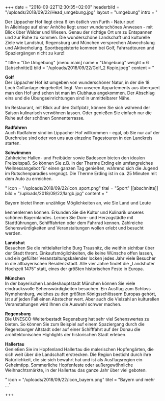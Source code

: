 +++
date = "2018-09-22T12:30:35+02:00"
headerbild = "/uploads/2018/09/22/Head_umgebung.jpg"
layout = "umgebung"
intro = "<p>Der Lippacher Hof liegt circa 6 km östlich von Furth - Natur pur!<br>In Alleinlage auf einer Anhöhe liegt unser wunderschönes Anwesen - mit Blick über Wälder und Wiesen. Genau der richtige Ort um zu Entspannen und zur Ruhe zu kommen. Die wunderschöne Landschaft und kulturelle Ziele wie Landshut, Regensburg und München versprechen Abwechslung und Aktiverholung. Sportbegeisterte kommen bei Golf, Fahrradtouren und Spaziergängen nicht zu kurz!</p>"
title = "Die Umgebung"
[menu.main]
name = "Umgebung"
weight = 6
[[abschnitte]]
bild = "/uploads/2018/09/22/Golf_2 Kopie.jpeg"
content = "<p><strong>Golf<br></strong>Der Lippacher Hof ist umgeben von wunderschöner Natur, in der die 18 Loch Golfanlage eingebettet liegt. Von unseren Appartements aus überquert man den Hof und schon ist man im Clubhaus angekommen. Der Abschlag eins und die Übungseinrichtungen sind in unmittelbarer Nähe.</p><p>Im Restaurant, mit Blick auf den Golfplatz, können Sie sich während der Saison kulinarisch verwöhnen lassen. Oder genießen Sie einfach nur die Ruhe auf der schönen Sonnenterrasse.</p><p><strong>Radfahren</strong><br>Auch Radfahrer sind im Lippacher Hof willkommen – egal, ob Sie nur auf der Durchreise sind oder von uns aus einzelne Tagestouren in den Landkreis starten. </p><p><strong>Schwimmen</strong><br>Zahlreiche Hallen- und Freibäder sowie Badeseen bieten den idealen Freizeitspaß. So können Sie z.B. in der Therme Erding ein umfangreiches Wellnessangebot für einen ganzen Tag genießen, während sich die Jugend im Rutschenparadies vergnügt. Die Therme Erding ist in ca. 25 Minuten mit dem Auto zu erreichen.</p>"
icon = "/uploads/2018/09/22/icon_sport.png"
titel = "Sport"
[[abschnitte]]
bild = "/uploads/2018/09/22/largb.jpg"
content = "<p>Bayern bietet Ihnen unzählige Möglichkeiten an, wie Sie Land und Leute </p><p>kennenlernen können. Erkunden Sie die Kultur und Kulinarik unseres schönen Bayernlandes. Lernen Sie Dom- und Herzogstädte mit Stadtführungen, Schifffahrten oder dem Fahrrad kennen. Zahlreiche Sehenswürdigkeiten und Veranstaltungen wollen erlebt und besucht werden.</p><p><strong>Landshut</strong><br>Besuchen Sie die mittelalterliche Burg Trausnitz, die weithin sichtbar über der Stadt thront. Einkaufsmöglichkeiten, die keine Wünsche offen lassen, und ein gefüllter Veranstaltungskalender locken jedes Jahr viele Besucher in die altbayerischen Residenzstadt. Alle vier Jahre findet die „Landshuter Hochzeit 1475“ statt, eines der größten historischen Feste in Europa. </p><p><strong>München</strong><br>In der bayerischen Landeshauptstadt München können Sie viele eindrucksvolle Sehenswürdigkeiten besuchen. Ein Ausflug zum Schloss Nymphenburg, welches zu den größten Königsschlössern Europas gehört, ist auf jeden Fall einen Abstecher wert. Aber auch die Vielzahl an kulturellen Veranstaltungen wird Ihnen die Auswahl schwer machen.</p><p><strong>Regensburg</strong><br>Die UNESCO-Welterbestadt Regensburg hat sehr viel Sehenswertes zu bieten. So können Sie zum Beispiel auf einem Spaziergang durch die Regensburger Altstadt oder auf einer Schifffahrt auf der Donau die architektonischen Highlights der historischen Stadt erleben.</p><p><strong>Hallertau</strong><br>Genießen Sie im Hopfenland Hallertau die malerischen Hopfengärten, die sich weit über die Landschaft erstrecken. Die Region besticht durch ihre Natürlichkeit, die sie sich bewahrt hat und ist als Ausflugsregion ein Geheimtipp. Sommerliche Hopfenfeste oder außergewöhnliche Weihnachtsmärkte, in der Hallertau das ganze Jahr über viel geboten.</p>"
icon = "/uploads/2018/09/22/icon_bayern.png"
titel = "Bayern und mehr ..."

+++